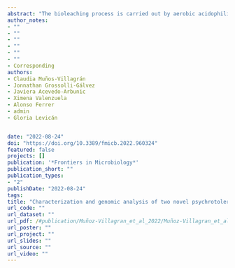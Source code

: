 ```yaml
---
abstract: "The bioleaching process is carried out by aerobic acidophilic iron-oxidizing bacteria that are mainly mesophilic or moderately thermophilic. However, many mining sites are located in areas where the mean temperature is lower than the optimal growth temperature of these microorganisms. In this work, we report the obtaining and characterization of two psychrotolerant bioleaching bacterial strains from low-temperature sites that included an abandoned mine site in Chilean Patagonia (PG05) and an acid rock drainage in Marian Cove, King George Island in Antarctic (MC2.2). The PG05 and MC2.2 strains showed significant iron-oxidation activity and grew optimally at 20°C. Genome sequence analyses showed chromosomes of 2.76 and 2.84 Mbp for PG05 and MC2.2, respectively, and an average nucleotide identity estimation indicated that both strains clustered with the acidophilic iron-oxidizing bacterium Acidithiobacillus ferrooxidans. The Patagonian PG05 strain had a high content of genes coding for tolerance to metals such as lead, zinc, and copper. Concordantly, electron microscopy revealed the intracellular presence of polyphosphate-like granules, likely involved in tolerance to metals and other stress conditions. The Antarctic MC2.2 strain showed a high dosage of genes for mercury resistance and low temperature adaptation. This report of cold-adapted cultures of the At. ferrooxidans species opens novel perspectives to satisfy the current challenges of the metal bioleaching industry."
author_notes:
- ""
- ""
- ""
- ""
- ""
- ""
- Corresponding
authors:
- Claudia Muños-Villagrán
- Jonnathan Grossolli-Gálvez
- Javiera Acevedo-Arbunic
- Ximena Valenzuela
- Alonso Ferrer
- admin
- Gloria Levicán 


date: "2022-08-24"
doi: "https://doi.org/10.3389/fmicb.2022.960324"
featured: false
projects: []
publication: '*Frontiers in Microbiology*'
publication_short: ""
publication_types:
- "2"
publishDate: "2022-08-24"
tags:
title: "Characterization and genomic analysis of two novel psychrotolerant Acidithiobacillus ferrooxidans strains from polar and subpolar environments"
url_code: ""
url_dataset: ""
url_pdf: /#publication/Muñoz-Villagran_et_al_2022/Muñoz-Villagran_et_al_2022.pdf
url_poster: ""
url_project: ""
url_slides: ""
url_source: ""
url_video: ""
---
```



